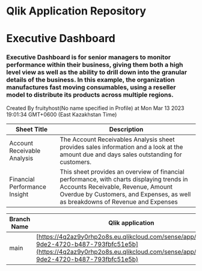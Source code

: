 # Qlik Application Repository 
# Executive Dashboard
### Executive Dashboard is for senior managers to monitor performance within their business, giving them both a high level view as well as the ability to drill down into the granular details of the business. In this example, the organization manufactures fast moving consumables, using a reseller model to distribute its products across multiple regions.
Created By fruityhost(No name specified in Profile) at Mon Mar 13 2023 19:01:34 GMT+0600 (East Kazakhstan Time)




Sheet Title | Description
------------ | -------------
Account Receivable Analysis|The Account Receivables Analysis sheet provides sales information and a look at the amount due and days sales outstanding for customers.
Financial Performance Insight|This sheet provides an overview of financial performance, with charts displaying trends in Accounts Receivable, Revenue, Amount Overdue by Customers, and Expenses, as well as breakdowns of Revenue and Expenses



Branch Name|Qlik application
---|---
main|[https://4q2az9y0rhp2o8s.eu.qlikcloud.com/sense/app/6c3afe5f-9de2-4720-b487-793fbfc51e5b](https://4q2az9y0rhp2o8s.eu.qlikcloud.com/sense/app/6c3afe5f-9de2-4720-b487-793fbfc51e5b)